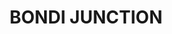 ---
lastmod: '2025-04-06T06:05:20+00:00'
latitude: -33.896401
layout: suburb
longitude: 151.245049
postcode: '2022'
state: NSW
title: BONDI JUNCTION
url: /nsw/bondi-junction/
---